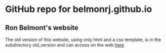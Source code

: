 # GitHub repo for belmonrj.github.io

## Ron Belmont's website



The old version of this website, using only html and a css template,
is in the subdirectory old_version and can access on the web [here](https://belmonrj.github.io/old_version)

